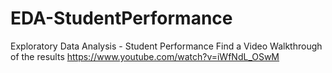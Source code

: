 # EDA-StudentPerformance
Exploratory Data Analysis - Student Performance
Find a Video Walkthrough of the results https://www.youtube.com/watch?v=iWfNdL_OSwM
